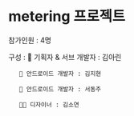 # metering 프로젝트

참가인원 : 4명

구성 : 👩 기획자 & 서브 개발자 : 김아린

       👧 안드로이드 개발자 : 김지현
       
       👨 안드로이드 개발자 : 서동주
       
       👩‍🦱 디자이너 : 김소연 
       
